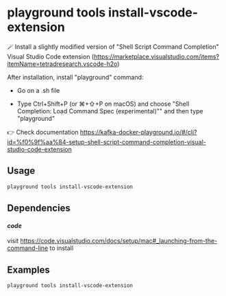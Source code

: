 # playground tools install-vscode-extension

🪄 Install a slightly modified version of "Shell Script Command Completion" Visual Studio Code extension (https://marketplace.visualstudio.com/items?itemName=tetradresearch.vscode-h2o)  
  
After installation, install "playground" command:  
  
* Go on a .sh file  
  
* Type Ctrl+Shift+P (or ⌘+⇧+P on macOS) and choose "Shell Completion: Load Command Spec (experimental)"" and then type "playground"  
  
👉 Check documentation https://kafka-docker-playground.io/#/cli?id=%f0%9f%aa%84-setup-shell-script-command-completion-visual-studio-code-extension

## Usage

```bash
playground tools install-vscode-extension
```

## Dependencies

#### *code*

visit https://code.visualstudio.com/docs/setup/mac#_launching-from-the-command-line to install

## Examples

```bash
playground tools install-vscode-extension
```



